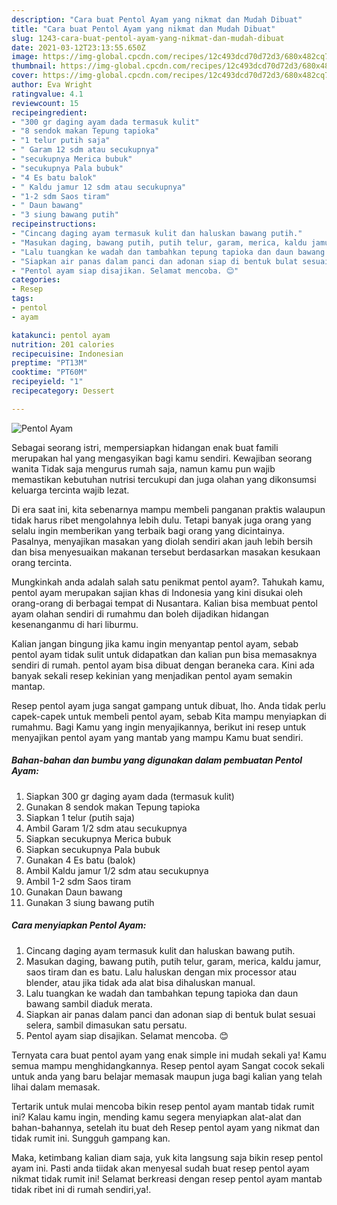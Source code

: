 ```yaml
---
description: "Cara buat Pentol Ayam yang nikmat dan Mudah Dibuat"
title: "Cara buat Pentol Ayam yang nikmat dan Mudah Dibuat"
slug: 1243-cara-buat-pentol-ayam-yang-nikmat-dan-mudah-dibuat
date: 2021-03-12T23:13:55.650Z
image: https://img-global.cpcdn.com/recipes/12c493dcd70d72d3/680x482cq70/pentol-ayam-foto-resep-utama.jpg
thumbnail: https://img-global.cpcdn.com/recipes/12c493dcd70d72d3/680x482cq70/pentol-ayam-foto-resep-utama.jpg
cover: https://img-global.cpcdn.com/recipes/12c493dcd70d72d3/680x482cq70/pentol-ayam-foto-resep-utama.jpg
author: Eva Wright
ratingvalue: 4.1
reviewcount: 15
recipeingredient:
- "300 gr daging ayam dada termasuk kulit"
- "8 sendok makan Tepung tapioka"
- "1 telur putih saja"
- " Garam 12 sdm atau secukupnya"
- "secukupnya Merica bubuk"
- "secukupnya Pala bubuk"
- "4 Es batu balok"
- " Kaldu jamur 12 sdm atau secukupnya"
- "1-2 sdm Saos tiram"
- " Daun bawang"
- "3 siung bawang putih"
recipeinstructions:
- "Cincang daging ayam termasuk kulit dan haluskan bawang putih."
- "Masukan daging, bawang putih, putih telur, garam, merica, kaldu jamur, saos tiram dan es batu. Lalu haluskan dengan mix processor atau blender, atau jika tidak ada alat bisa dihaluskan manual."
- "Lalu tuangkan ke wadah dan tambahkan tepung tapioka dan daun bawang sambil diaduk merata."
- "Siapkan air panas dalam panci dan adonan siap di bentuk bulat sesuai selera, sambil dimasukan satu persatu."
- "Pentol ayam siap disajikan. Selamat mencoba. 😊"
categories:
- Resep
tags:
- pentol
- ayam

katakunci: pentol ayam 
nutrition: 201 calories
recipecuisine: Indonesian
preptime: "PT13M"
cooktime: "PT60M"
recipeyield: "1"
recipecategory: Dessert

---
```



![Pentol Ayam](https://img-global.cpcdn.com/recipes/12c493dcd70d72d3/680x482cq70/pentol-ayam-foto-resep-utama.jpg)

Sebagai seorang istri, mempersiapkan hidangan enak buat famili merupakan hal yang mengasyikan bagi kamu sendiri. Kewajiban seorang  wanita Tidak saja mengurus rumah saja, namun kamu pun wajib memastikan kebutuhan nutrisi tercukupi dan juga olahan yang dikonsumsi keluarga tercinta wajib lezat.

Di era  saat ini, kita sebenarnya mampu membeli panganan praktis walaupun tidak harus ribet mengolahnya lebih dulu. Tetapi banyak juga orang yang selalu ingin memberikan yang terbaik bagi orang yang dicintainya. Pasalnya, menyajikan masakan yang diolah sendiri akan jauh lebih bersih dan bisa menyesuaikan makanan tersebut berdasarkan masakan kesukaan orang tercinta. 



Mungkinkah anda adalah salah satu penikmat pentol ayam?. Tahukah kamu, pentol ayam merupakan sajian khas di Indonesia yang kini disukai oleh orang-orang di berbagai tempat di Nusantara. Kalian bisa membuat pentol ayam olahan sendiri di rumahmu dan boleh dijadikan hidangan kesenanganmu di hari liburmu.

Kalian jangan bingung jika kamu ingin menyantap pentol ayam, sebab pentol ayam tidak sulit untuk didapatkan dan kalian pun bisa memasaknya sendiri di rumah. pentol ayam bisa dibuat dengan beraneka cara. Kini ada banyak sekali resep kekinian yang menjadikan pentol ayam semakin mantap.

Resep pentol ayam juga sangat gampang untuk dibuat, lho. Anda tidak perlu capek-capek untuk membeli pentol ayam, sebab Kita mampu menyiapkan di rumahmu. Bagi Kamu yang ingin menyajikannya, berikut ini resep untuk menyajikan pentol ayam yang mantab yang mampu Kamu buat sendiri.

<!--inarticleads1-->

##### Bahan-bahan dan bumbu yang digunakan dalam pembuatan Pentol Ayam:

1. Siapkan 300 gr daging ayam dada (termasuk kulit)
1. Gunakan 8 sendok makan Tepung tapioka
1. Siapkan 1 telur (putih saja)
1. Ambil  Garam 1/2 sdm atau secukupnya
1. Siapkan secukupnya Merica bubuk
1. Siapkan secukupnya Pala bubuk
1. Gunakan 4 Es batu (balok)
1. Ambil  Kaldu jamur 1/2 sdm atau secukupnya
1. Ambil 1-2 sdm Saos tiram
1. Gunakan  Daun bawang
1. Gunakan 3 siung bawang putih




<!--inarticleads2-->

##### Cara menyiapkan Pentol Ayam:

1. Cincang daging ayam termasuk kulit dan haluskan bawang putih.
1. Masukan daging, bawang putih, putih telur, garam, merica, kaldu jamur, saos tiram dan es batu. Lalu haluskan dengan mix processor atau blender, atau jika tidak ada alat bisa dihaluskan manual.
1. Lalu tuangkan ke wadah dan tambahkan tepung tapioka dan daun bawang sambil diaduk merata.
1. Siapkan air panas dalam panci dan adonan siap di bentuk bulat sesuai selera, sambil dimasukan satu persatu.
1. Pentol ayam siap disajikan. Selamat mencoba. 😊




Ternyata cara buat pentol ayam yang enak simple ini mudah sekali ya! Kamu semua mampu menghidangkannya. Resep pentol ayam Sangat cocok sekali untuk anda yang baru belajar memasak maupun juga bagi kalian yang telah lihai dalam memasak.

Tertarik untuk mulai mencoba bikin resep pentol ayam mantab tidak rumit ini? Kalau kamu ingin, mending kamu segera menyiapkan alat-alat dan bahan-bahannya, setelah itu buat deh Resep pentol ayam yang nikmat dan tidak rumit ini. Sungguh gampang kan. 

Maka, ketimbang kalian diam saja, yuk kita langsung saja bikin resep pentol ayam ini. Pasti anda tiidak akan menyesal sudah buat resep pentol ayam nikmat tidak rumit ini! Selamat berkreasi dengan resep pentol ayam mantab tidak ribet ini di rumah sendiri,ya!.

